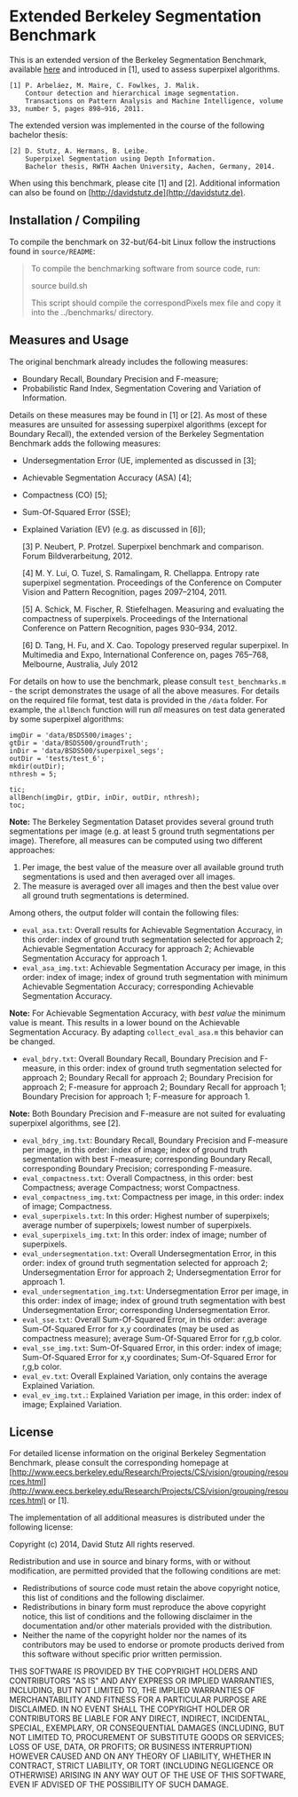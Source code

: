 # Extended Berkeley Segmentation Benchmark

This is an extended version of the Berkeley Segmentation Benchmark, available [here](http://www.eecs.berkeley.edu/Research/Projects/CS/vision/grouping/resources.html) and introduced in [1], used to assess superpixel algorithms.

    [1] P. Arbeláez, M. Maire, C. Fowlkes, J. Malik.
        Contour detection and hierarchical image segmentation.
        Transactions on Pattern Analysis and Machine Intelligence, volume 33, number 5, pages 898–916, 2011.

The extended version was implemented in the course of the following bachelor thesis:

    [2] D. Stutz, A. Hermans, B. Leibe.
        Superpixel Segmentation using Depth Information.
        Bachelor thesis, RWTH Aachen University, Aachen, Germany, 2014.

When using this benchmark, please cite [1] and [2]. Additional information can also be found on [http://davidstutz.de](http://davidstutz.de).

## Installation / Compiling

To compile the benchmark on 32-but/64-bit Linux follow the instructions found in `source/README`:

> To compile the benchmarking software from source code, run:
>
>   source build.sh
>
> This script should compile the correspondPixels mex file and copy it into the 
> ../benchmarks/ directory.

## Measures and Usage

The original benchmark already includes the following measures:

* Boundary Recall, Boundary Precision and F-measure;
* Probabilistic Rand Index, Segmentation Covering and Variation of Information.

Details on these measures may be found in [1] or [2]. As most of these measures are unsuited for assessing superpixel algorithms (except for Boundary Recall), the extended version of the Berkeley Segmentation Benchmark adds the following measures:

* Undersegmentation Error (UE, implemented as discussed in [3];
* Achievable Segmentation Accuracy (ASA) [4];
* Compactness (CO) [5];
* Sum-Of-Squared Error (SSE);
* Explained Variation (EV) (e.g. as discussed in [6]);


    [3] P. Neubert, P. Protzel.
        Superpixel benchmark and comparison.
        Forum Bildverarbeitung, 2012.

    [4] M. Y. Lui, O. Tuzel, S. Ramalingam, R. Chellappa.
        Entropy rate superpixel segmentation.
        Proceedings of the Conference on Computer Vision and Pattern Recognition, pages 2097–2104, 2011.

    [5] A. Schick, M. Fischer, R. Stiefelhagen.
        Measuring and evaluating the compactness of superpixels.
        Proceedings of the International Conference on Pattern Recognition, pages 930–934, 2012.

    [6] D. Tang, H. Fu, and X. Cao.
        Topology preserved regular superpixel.
        In Multimedia and Expo, International Conference on, pages 765–768, Melbourne, Australia, July 2012


For details on how to use the benchmark, please consult `test_benchmarks.m` - the script demonstrates the usage of all the above measures. For details on the required file format, test data is provided in the `/data` folder. For example, the `allBench` function will run _all_ measures on test data generated by some superpixel algorithms:

    imgDir = 'data/BSDS500/images';
    gtDir = 'data/BSDS500/groundTruth';
    inDir = 'data/BSDS500/superpixel_segs';
    outDir = 'tests/test_6';
    mkdir(outDir);
    nthresh = 5;

    tic;
    allBench(imgDir, gtDir, inDir, outDir, nthresh);
    toc;

**Note:** The Berkeley Segmentation Dataset provides several ground truth segmentations per image (e.g. at least 5 ground truth segmentations per image). Therefore, all measures can be computed using two different approaches:

1. Per image, the best value of the measure over all available ground truth segmentations is used and then averaged over all images.
2. The measure is averaged over all images and then the best value over all ground truth segmentations is determined.

Among others, the output folder will contain the following files:

* `eval_asa.txt`: Overall results for Achievable Segmentation Accuracy, in this order: index of ground truth segmentation selected for approach 2; Achievable Segmentation Accuracy for approach 2; Achievable Segmentation Accuracy for approach 1.
* `eval_asa_img.txt`: Achievable Segmentation Accuracy per image, in this order: index of image; index of ground truth segmentation with minimum Achievable Segmentation Accuracy; corresponding Achievable Segmentation Accuracy.

**Note:** For Achievable Segmentation Accuracy, with _best value_ the minimum value is meant. This results in a lower bound on the Achievable Segmentation Accuracy. By adapting `collect_eval_asa.m` this behavior can be changed.

* `eval_bdry.txt`: Overall Boundary Recall, Boundary Precision and F-measure, in this order: index of ground truth segmentation selected for approach 2; Boundary Recall for approach 2; Boundary Precision for approach 2; F-measure for approach 2; Boundary Recall for approach 1; Boundary Precision for approach 1; F-measure for approach 1.

**Note:** Both Boundary Precision and F-measure are not suited for evaluating superpixel algorithms, see [2].

* `eval_bdry_img.txt`: Boundary Recall, Boundary Precision and F-measure per image, in this order: index of image; index of ground truth segmentation with best F-measure; corresponding Boundary Recall, corresponding Boundary Precision; corresponding F-measure.
* `eval_compactness.txt`: Overall Compactness, in this order: best Compactness; average Compactness; worst Compactness.
* `eval_compactness_img.txt`: Compactness per image, in this order: index of image; Compactness.
* `eval_superpixels.txt`: In this order: Highest number of superpixels; average number of superpixels; lowest number of superpixels.
* `eval_superpixels_img.txt`: In this order: index of image; number of superpixels.
* `eval_undersegmentation.txt`: Overall Undersegmentation Error, in this order: index of ground truth segmentation selected for approach 2; Undersegmentation Error for approach 2; Undersegmentation Error for approach 1.
* `eval_undersegmentation_img.txt`: Undersegmentation Error per image, in this order: index of image; index of ground truth segmentation with best Undersegmentation Error; corresponding Undersegmentation Error.
* `eval_sse.txt`: Overall Sum-Of-Squared Error, in this order: average Sum-Of-Squared Error for x,y coordinates (may be used as compactness measure); average Sum-Of-Squared Error for r,g,b color.
* `eval_sse_img.txt`: Sum-Of-Squared Error, in this order: index of image; Sum-Of-Squared Error for x,y coordinates; Sum-Of-Squared Error for r,g,b color.
* `eval_ev.txt`: Overall Explained Variation, only contains the average Explained Variation.
* `eval_ev_img.txt.`: Explained Variation per image, in this order: index of image; Explained Variation.

## License

For detailed license information on the original Berkeley Segmentation Benchmark, please consult the corresponding homepage at [http://www.eecs.berkeley.edu/Research/Projects/CS/vision/grouping/resources.html](http://www.eecs.berkeley.edu/Research/Projects/CS/vision/grouping/resources.html) or [1].

The implementation of all additional measures is distributed under the following license:

Copyright (c) 2014, David Stutz All rights reserved.

Redistribution and use in source and binary forms, with or without modification, are permitted provided that the following conditions are met:

* Redistributions of source code must retain the above copyright notice, this list of conditions and the following disclaimer.
* Redistributions in binary form must reproduce the above copyright notice, this list of conditions and the following disclaimer in the documentation and/or other materials provided with the distribution.
* Neither the name of the copyright holder nor the names of its contributors may be used to endorse or promote products derived from this software without specific prior written permission.

THIS SOFTWARE IS PROVIDED BY THE COPYRIGHT HOLDERS AND CONTRIBUTORS "AS IS" AND ANY EXPRESS OR IMPLIED WARRANTIES, INCLUDING, BUT NOT LIMITED TO, THE IMPLIED WARRANTIES OF MERCHANTABILITY AND FITNESS FOR A PARTICULAR PURPOSE ARE DISCLAIMED. IN NO EVENT SHALL THE COPYRIGHT HOLDER OR CONTRIBUTORS BE LIABLE FOR ANY DIRECT, INDIRECT, INCIDENTAL, SPECIAL, EXEMPLARY, OR CONSEQUENTIAL DAMAGES (INCLUDING, BUT NOT LIMITED TO, PROCUREMENT OF SUBSTITUTE GOODS OR SERVICES; LOSS OF USE, DATA, OR PROFITS; OR BUSINESS INTERRUPTION) HOWEVER CAUSED AND ON ANY THEORY OF LIABILITY, WHETHER IN CONTRACT, STRICT LIABILITY, OR TORT (INCLUDING NEGLIGENCE OR OTHERWISE) ARISING IN ANY WAY OUT OF THE USE OF THIS SOFTWARE, EVEN IF ADVISED OF THE POSSIBILITY OF SUCH DAMAGE.